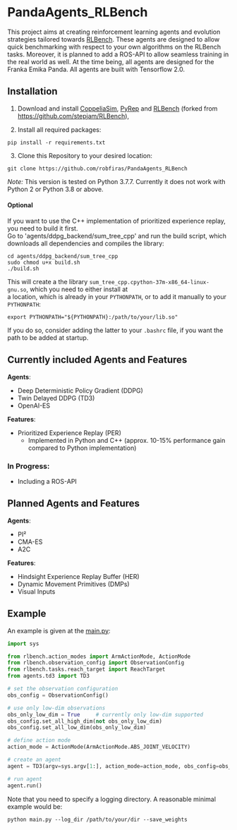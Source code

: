 # PandaAgents_RLBench
This project aims at creating reinforcement learning agents and evolution strategies tailored towards [RLBench](https://github.com/stepjam/RLBench).
These agents are designed to allow quick benchmarking with respect to your own algorithms on the RLBench tasks. Moreover, it is planned to add a ROS-API to allow seamless training in the real world as well. At the time being, all agents are designed for the Franka Emika Panda. All agents are built with Tensorflow 2.0.  


## Installation 
1. Download and install  [CoppeliaSim](https://www.coppeliarobotics.com/downloads), [PyRep](https://github.com/stepjam/PyRep) and [RLBench](https://github.com/robfiras/RLBench) (forked from https://github.com/stepjam/RLBench),

2. Install all required packages:

```shell 
pip install -r requirements.txt
```

3. Clone this Repository to your desired location:

```shell 
git clone https://github.com/robfiras/PandaAgents_RLBench
```

*Note:* This version is tested on Python 3.7.7. Currently it does not work with Python 2 or Python 3.8 or above.

#### Optional
If you want to use the C++ implementation of prioritized experience replay, you need to build it first.\
Go to 'agents/ddpg_backend/sum_tree_cpp' and run the build script, which downloads all dependencies and compiles the library:
```shell script
cd agents/ddpg_backend/sum_tree_cpp
sudo chmod u+x build.sh
./build.sh 
```
This will create a the library `sum_tree_cpp.cpython-37m-x86_64-linux-gnu.so`, which you need to either install at\
a location, which is already in your `PYTHONPATH`, or to add it manually to your `PYTHONPATH`:
```shell script
export PYTHONPATH="${PYTHONPATH}:/path/to/your/lib.so"
```
If you do so, consider adding the latter to your `.bashrc` file, if you want the path to be added at startup.  


## Currently included Agents and Features
**Agents**:
- Deep Deterministic Policy Gradient (DDPG)
- Twin Delayed DDPG (TD3)
- OpenAI-ES

**Features**:
- Prioritized Experience Replay (PER)
    - Implemented in Python and C++ (approx. 10-15% performance gain compared to Python implementation)

### In Progress:
- Including a ROS-API

## Planned Agents and Features
**Agents**:
- PI² 
- CMA-ES
- A2C

**Features**:
- Hindsight Experience Replay Buffer (HER)
- Dynamic Movement Primitives (DMPs)
- Visual Inputs 

## Example
An example is given at the [main.py](main.py):
```python
import sys

from rlbench.action_modes import ArmActionMode, ActionMode
from rlbench.observation_config import ObservationConfig
from rlbench.tasks.reach_target import ReachTarget
from agents.td3 import TD3

# set the observation configuration
obs_config = ObservationConfig()

# use only low-dim observations
obs_only_low_dim = True     # currently only low-dim supported
obs_config.set_all_high_dim(not obs_only_low_dim)
obs_config.set_all_low_dim(obs_only_low_dim)

# define action mode
action_mode = ActionMode(ArmActionMode.ABS_JOINT_VELOCITY)

# create an agent
agent = TD3(argv=sys.argv[1:], action_mode=action_mode, obs_config=obs_config, task_class=ReachTarget)

# run agent
agent.run()
```
Note that you need to specify a logging directory. A reasonable minimal example would be:
```
python main.py --log_dir /path/to/your/dir --save_weights
```
